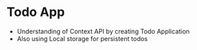 # Todo App
- Understanding of Context API by creating Todo Application
- Also using Local storage for persistent todos